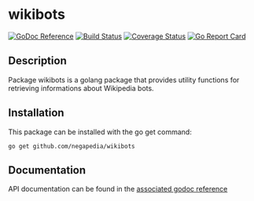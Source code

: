 wikibots
========

[![GoDoc Reference](https://godoc.org/github.com/negapedia/wikibots?status.svg)](http://godoc.org/github.com/negapedia/wikibots)
[![Build Status](https://travis-ci.org/negapedia/wikibots.svg?branch=master)](https://travis-ci.org/negapedia/wikibots)
[![Coverage Status](https://coveralls.io/repos/negapedia/wikibots/badge.svg?branch=master)](https://coveralls.io/r/negapedia/wikibots?branch=master)
[![Go Report Card](https://goreportcard.com/badge/github.com/negapedia/wikibots)](https://goreportcard.com/report/github.com/negapedia/wikibots)

Description
-----------

Package wikibots is a golang package that provides utility functions for retrieving informations about Wikipedia bots.

Installation
------------

This package can be installed with the go get command:

    go get github.com/negapedia/wikibots

Documentation
-------------
API documentation can be found in the [associated godoc reference](https://godoc.org/github.com/negapedia/wikibots)